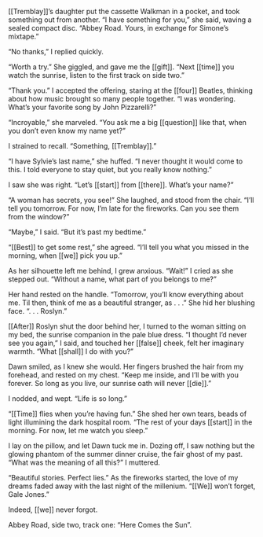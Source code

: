 [[Tremblay]]’s daughter put the cassette Walkman in a pocket, and took something out from another. “I have something for you,” she said, waving a sealed compact disc. “Abbey Road. Yours, in exchange for Simone’s mixtape.”  
  
“No thanks,” I replied quickly.  
  
“Worth a try.” She giggled, and gave me the [[gift]]. “Next [[time]] you watch the sunrise, listen to the first track on side two.”  
  
“Thank you.” I accepted the offering, staring at the [[four]] Beatles, thinking about how music brought so many people together. “I was wondering. What’s your favorite song by John Pizzarelli?”  
  
“Incroyable,” she marveled. “You ask me a big [[question]] like that, when you don’t even know my name yet?”  
  
I strained to recall. “Something, [[Tremblay]].”  
  
“I have Sylvie’s last name,” she huffed. “I never thought it would come to this. I told everyone to stay quiet, but you really know nothing.”  
  
I saw she was right. “Let’s [[start]] from [[there]]. What’s your name?”  
  
“A woman has secrets, you see!” She laughed, and stood from the chair. “I’ll tell you tomorrow. For now, I’m late for the fireworks. Can you see them from the window?”  
  
“Maybe,” I said. “But it’s past my bedtime.”  
  
“[[Best]] to get some rest,” she agreed. “I’ll tell you what you missed in the morning, when [[we]] pick you up.”  
  
As her silhouette left me behind, I grew anxious. “Wait!” I cried as she stepped out. “Without a name, what part of you belongs to me?”  
  
Her hand rested on the handle. “Tomorrow, you’ll know everything about me. Til then, think of me as a beautiful stranger, as . . .” She hid her blushing face. “. . . Roslyn.”  
  
[[After]] Roslyn shut the door behind her, I turned to the woman sitting on my bed, the sunrise companion in the pale blue dress. “I thought I’d never see you again,” I said, and touched her [[false]] cheek, felt her imaginary warmth. “What [[shall]] I do with you?”  
  
Dawn smiled, as I knew she would. Her fingers brushed the hair from my forehead, and rested on my chest. “Keep me inside, and I’ll be with you forever. So long as you live, our sunrise oath will never [[die]].”  
  
I nodded, and wept. “Life is so long.”  
  
“[[Time]] flies when you’re having fun.” She shed her own tears, beads of light illumining the dark hospital room. “The rest of your days [[start]] in the morning. For now, let me watch you sleep.”  
  
I lay on the pillow, and let Dawn tuck me in. Dozing off, I saw nothing but the glowing phantom of the summer dinner cruise, the fair ghost of my past. “What was the meaning of all this?” I muttered.  
  
“Beautiful stories. Perfect lies.” As the fireworks started, the love of my dreams faded away with the last night of the millenium. “[[We]] won’t forget, Gale Jones.”  
  
Indeed, [[we]] never forgot.  
  
  
  
Abbey Road, side two, track one: “Here Comes the Sun”.